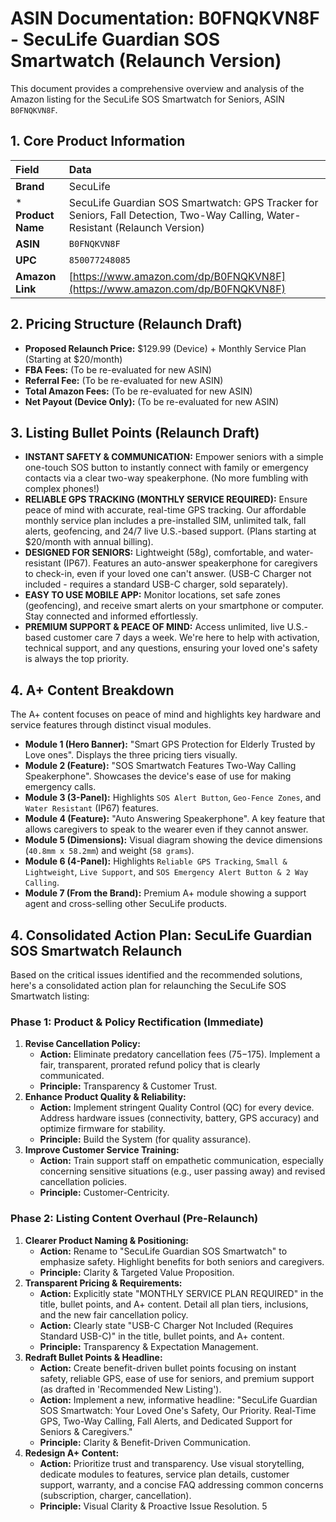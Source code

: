# ASIN Documentation: B0FNQKVN8F - SecuLife Guardian SOS Smartwatch (Relaunch Version)

This document provides a comprehensive overview and analysis of the Amazon listing for the SecuLife SOS Smartwatch for Seniors, ASIN `B0FNQKVN8F`.

## 1. Core Product Information

| Field            | Data                                                                                             |
| :--------------- | :----------------------------------------------------------------------------------------------- |
| **Brand**        | SecuLife                                                                                         |
*   **Product Name** | SecuLife Guardian SOS Smartwatch: GPS Tracker for Seniors, Fall Detection, Two-Way Calling, Water-Resistant (Relaunch Version)
| **ASIN**         | `B0FNQKVN8F`
| **UPC** | `850077248085`                                                                                   |
| **Amazon Link**  | [https://www.amazon.com/dp/B0FNQKVN8F](https://www.amazon.com/dp/B0FNQKVN8F)                     |

## 2. Pricing Structure (Relaunch Draft)

*   **Proposed Relaunch Price:** $129.99 (Device) + Monthly Service Plan (Starting at $20/month)
*   **FBA Fees:** (To be re-evaluated for new ASIN)
*   **Referral Fee:** (To be re-evaluated for new ASIN)
*   **Total Amazon Fees:** (To be re-evaluated for new ASIN)
*   **Net Payout (Device Only):** (To be re-evaluated for new ASIN)

## 3. Listing Bullet Points (Relaunch Draft)

*   **INSTANT SAFETY & COMMUNICATION:** Empower seniors with a simple one-touch SOS button to instantly connect with family or emergency contacts via a clear two-way speakerphone. (No more fumbling with complex phones!)
*   **RELIABLE GPS TRACKING (MONTHLY SERVICE REQUIRED):** Ensure peace of mind with accurate, real-time GPS tracking. Our affordable monthly service plan includes a pre-installed SIM, unlimited talk, fall alerts, geofencing, and 24/7 live U.S.-based support. (Plans starting at $20/month with annual billing).
*   **DESIGNED FOR SENIORS:** Lightweight (58g), comfortable, and water-resistant (IP67). Features an auto-answer speakerphone for caregivers to check-in, even if your loved one can't answer. (USB-C Charger not included - requires a standard USB-C charger, sold separately).
*   **EASY TO USE MOBILE APP:** Monitor locations, set safe zones (geofencing), and receive smart alerts on your smartphone or computer. Stay connected and informed effortlessly.
*   **PREMIUM SUPPORT & PEACE OF MIND:** Access unlimited, live U.S.-based customer care 7 days a week. We're here to help with activation, technical support, and any questions, ensuring your loved one's safety is always the top priority.

## 4. A+ Content Breakdown

The A+ content focuses on peace of mind and highlights key hardware and service features through distinct visual modules.

*   **Module 1 (Hero Banner):** "Smart GPS Protection for Elderly Trusted by Love ones". Displays the three pricing tiers visually.
*   **Module 2 (Feature):** "SOS Smartwatch Features Two-Way Calling Speakerphone". Showcases the device's ease of use for making emergency calls.
*   **Module 3 (3-Panel):** Highlights `SOS Alert Button`, `Geo-Fence Zones`, and `Water Resistant` (IP67) features.
*   **Module 4 (Feature):** "Auto Answering Speakerphone". A key feature that allows caregivers to speak to the wearer even if they cannot answer.
*   **Module 5 (Dimensions):** Visual diagram showing the device dimensions (`40.8mm x 58.2mm`) and weight (`58 grams`).
*   **Module 6 (4-Panel):** Highlights `Reliable GPS Tracking`, `Small & Lightweight`, `Live Support`, and `SOS Emergency Alert Button & 2 Way Calling`.
*   **Module 7 (From the Brand):** Premium A+ module showing a support agent and cross-selling other SecuLife products.

## 4. Consolidated Action Plan: SecuLife Guardian SOS Smartwatch Relaunch

Based on the critical issues identified and the recommended solutions, here's a consolidated action plan for relaunching the SecuLife SOS Smartwatch listing:

### Phase 1: Product & Policy Rectification (Immediate)

1.  **Revise Cancellation Policy:**
    *   **Action:** Eliminate predatory cancellation fees ($75-$175). Implement a fair, transparent, prorated refund policy that is clearly communicated.
    *   **Principle:** Transparency & Customer Trust.
2.  **Enhance Product Quality & Reliability:**
    *   **Action:** Implement stringent Quality Control (QC) for every device. Address hardware issues (connectivity, battery, GPS accuracy) and optimize firmware for stability.
    *   **Principle:** Build the System (for quality assurance).
3.  **Improve Customer Service Training:**
    *   **Action:** Train support staff on empathetic communication, especially concerning sensitive situations (e.g., user passing away) and revised cancellation policies.
    *   **Principle:** Customer-Centricity.

### Phase 2: Listing Content Overhaul (Pre-Relaunch)

1.  **Clearer Product Naming & Positioning:**
    *   **Action:** Rename to "SecuLife Guardian SOS Smartwatch" to emphasize safety. Highlight benefits for both seniors and caregivers.
    *   **Principle:** Clarity & Targeted Value Proposition.
2.  **Transparent Pricing & Requirements:**
    *   **Action:** Explicitly state "MONTHLY SERVICE PLAN REQUIRED" in the title, bullet points, and A+ content. Detail all plan tiers, inclusions, and the new fair cancellation policy.
    *   **Action:** Clearly state "USB-C Charger Not Included (Requires Standard USB-C)" in the title, bullet points, and A+ content.
    *   **Principle:** Transparency & Expectation Management.
3.  **Redraft Bullet Points & Headline:**
    *   **Action:** Create benefit-driven bullet points focusing on instant safety, reliable GPS, ease of use for seniors, and premium support (as drafted in 'Recommended New Listing').
    *   **Action:** Implement a new, informative headline: "SecuLife Guardian SOS Smartwatch: Your Loved One's Safety, Our Priority. Real-Time GPS, Two-Way Calling, Fall Alerts, and Dedicated Support for Seniors & Caregivers."
    *   **Principle:** Clarity & Benefit-Driven Communication.
4.  **Redesign A+ Content:**
    *   **Action:** Prioritize trust and transparency. Use visual storytelling, dedicate modules to features, service plan details, customer support, warranty, and a concise FAQ addressing common concerns (subscription, charger, cancellation).
    *   **Principle:** Visual Clarity & Proactive Issue Resolution.
5

